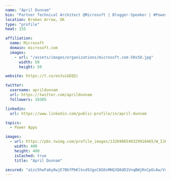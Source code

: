 ```yaml
---
name: "April Dunnam"
bio: "Partner Technical Architect @Microsoft | Blogger-Speaker | #PowerApps, #PowerAutomate, #Office365, #SharePoint | #WIT | #Karaoke Queen"
location: Broken Arrow, OK
type: "profile"
heat: 155

affiliation:
  name: Microsoft
  domain: microsoft.com
  images:
    - url: "/assets/images/organizations/microsoft.com-50x50.jpg"
      width: 50
      height: 50

website: https://t.co/enJuiGEQZc

twitter:
  username: aprildunnam
  url: https://twitter.com/aprildunnam
  followers: 10305

linkedin:
  url: https://www.linkedin.com/public-profile/in/april-dunnam

topics:
  - Power Apps

images:
  - url: https://pbs.twimg.com/profile_images/1326986540329918465/W_IJ6Ih2_400x400.jpg
    width: 400
    height: 400
    isCached: true
    title: "April Dunnam"

secured: "a1zs5hwFa6y0wjE7BbfPbKlksd9JgoC8G0sMHQ3Q0dD1VnqBWjRnCpOcAw/VxFlGEiHmqKjLQ6ZqROYUOzp1D3Qd/eX3SnLFKMJw/WT4InY3tXqkRMed5gdHE19FTYPZ+OPf41t0rKx+iAsg8glaTxyrAlCGH1qWiI15zH+pA9P/BN/7JRsHZMgeIzwH76romqWIkIv48uycQXVrBwAMnZmpjRnXu/TWPUffqhlkFZZpADDB3Hw/2JCgVax7sHv1akGMa8w2YeVjlf5xnbZS+7rZrBxneV+U4SkZFO25K5JADaxkOBoAaNg2NP2QmLZ/hYd9RzA65fKHTZYqJzgfRHcc2jEuhEwq+DuKNb9p12ZsDaPXl9E+Dh2ulXiTOAcF+us4ZBVwTsIZd9RVhpOlDFEzggCH9gpDS1lZ63Z/o8M=;C6cHURBDrrEapsq+tEh/1w=="
---
```


